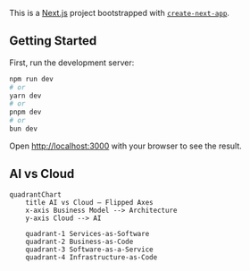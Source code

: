 This is a [Next.js](https://nextjs.org) project bootstrapped with [`create-next-app`](https://nextjs.org/docs/app/api-reference/cli/create-next-app).

## Getting Started

First, run the development server:

```bash
npm run dev
# or
yarn dev
# or
pnpm dev
# or
bun dev
```

Open [http://localhost:3000](http://localhost:3000) with your browser to see the result.

## AI vs Cloud

```mermaid
quadrantChart
    title AI vs Cloud — Flipped Axes
    x-axis Business Model --> Architecture
    y-axis Cloud --> AI

    quadrant-1 Services-as-Software
    quadrant-2 Business-as-Code
    quadrant-3 Software-as-a-Service
    quadrant-4 Infrastructure-as-Code
```


